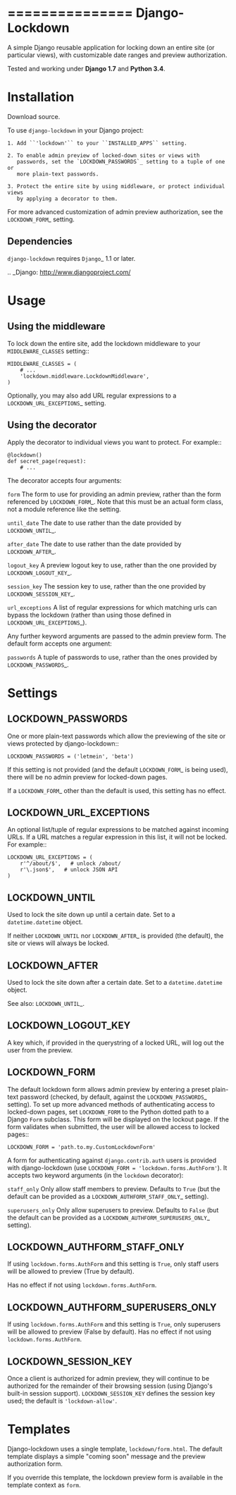 ===============
Django-Lockdown
===============

A simple Django reusable application for locking down an entire site
(or particular views), with customizable date ranges and preview authorization.

Tested and working under **Django 1.7** and **Python 3.4**.

Installation
============

Download source.

To use ``django-lockdown`` in your Django project:

    1. Add ``'lockdown'`` to your ``INSTALLED_APPS`` setting.

    2. To enable admin preview of locked-down sites or views with
       passwords, set the `LOCKDOWN_PASSWORDS`_ setting to a tuple of one or
       more plain-text passwords.

    3. Protect the entire site by using middleware, or protect individual views
       by applying a decorator to them.
       
For more advanced customization of admin preview authorization, see
the `LOCKDOWN_FORM`_ setting.

Dependencies
------------

``django-lockdown`` requires `Django`_ 1.1 or later.

.. _Django: http://www.djangoproject.com/

Usage
=====

Using the middleware
--------------------

To lock down the entire site, add the lockdown middleware to your
``MIDDLEWARE_CLASSES`` setting::

    MIDDLEWARE_CLASSES = (
        # ...
        'lockdown.middleware.LockdownMiddleware',
    )
    
Optionally, you may also add URL regular expressions to a
`LOCKDOWN_URL_EXCEPTIONS`_ setting.

Using the decorator
-------------------

Apply the decorator to individual views you want to protect. For example::

    @lockdown()
    def secret_page(request):
        # ...

The decorator accepts four arguments:

``form``
  The form to use for providing an admin preview, rather than the form
  referenced by `LOCKDOWN_FORM`_. Note that this must be an actual form class,
  not a module reference like the setting.

``until_date``
  The date to use rather than the date provided by `LOCKDOWN_UNTIL`_.

``after_date``
  The date to use rather than the date provided by `LOCKDOWN_AFTER`_.

``logout_key``
  A preview logout key to use, rather than the one provided by
  `LOCKDOWN_LOGOUT_KEY`_.

``session_key``
  The session key to use, rather than the one provided by
  `LOCKDOWN_SESSION_KEY`_.
 
``url_exceptions``
  A list of regular expressions for which matching urls can bypass the lockdown
  (rather than using those defined in `LOCKDOWN_URL_EXCEPTIONS`_).

Any further keyword arguments are passed to the admin preview form. The default
form accepts one argument:

``passwords``
  A tuple of passwords to use, rather than the ones provided by
  `LOCKDOWN_PASSWORDS`_.


Settings
========

LOCKDOWN_PASSWORDS
------------------

One or more plain-text passwords which allow the previewing of the site or
views protected by django-lockdown::

    LOCKDOWN_PASSWORDS = ('letmein', 'beta')

If this setting is not provided (and the default `LOCKDOWN_FORM`_ is being
used), there will be no admin preview for locked-down pages.

If a `LOCKDOWN_FORM`_ other than the default is used, this setting has no
effect.

LOCKDOWN_URL_EXCEPTIONS
-----------------------

An optional list/tuple of regular expressions to be matched against incoming
URLs. If a URL matches a regular expression in this list, it will not be
locked. For example::

    LOCKDOWN_URL_EXCEPTIONS = (
        r'^/about/$',   # unlock /about/
        r'\.json$',   # unlock JSON API
    )

LOCKDOWN_UNTIL
--------------

Used to lock the site down up until a certain date. Set to a
``datetime.datetime`` object.

If neither ``LOCKDOWN_UNTIL`` nor `LOCKDOWN_AFTER`_ is provided (the default),
the site or views will always be locked.

LOCKDOWN_AFTER
--------------

Used to lock the site down after a certain date. Set to a ``datetime.datetime``
object.

See also: `LOCKDOWN_UNTIL`_.

LOCKDOWN_LOGOUT_KEY
-------------------

A key which, if provided in the querystring of a locked URL, will log out the
user from the preview. 

LOCKDOWN_FORM
-------------

The default lockdown form allows admin preview by entering a preset
plain-text password (checked, by default, against the `LOCKDOWN_PASSWORDS`_
setting). To set up more advanced methods of authenticating access to
locked-down pages, set ``LOCKDOWN_FORM`` to the Python dotted path to a Django
``Form`` subclass. This form will be displayed on the lockout page. If the form
validates when submitted, the user will be allowed access to locked pages::

    LOCKDOWN_FORM = 'path.to.my.CustomLockdownForm'
    
A form for authenticating against ``django.contrib.auth`` users is provided
with django-lockdown (use ``LOCKDOWN_FORM = 'lockdown.forms.AuthForm'``). It
accepts two keyword arguments (in the ``lockdown`` decorator):

``staff_only``
  Only allow staff members to preview. Defaults to ``True`` (but the default
  can be provided as a `LOCKDOWN_AUTHFORM_STAFF_ONLY`_ setting).

``superusers_only``
  Only allow superusers to preview. Defaults to ``False`` (but the default
  can be provided as a `LOCKDOWN_AUTHFORM_SUPERUSERS_ONLY`_ setting).

LOCKDOWN_AUTHFORM_STAFF_ONLY
----------------------------

If using ``lockdown.forms.AuthForm`` and this setting is ``True``, only staff
users will be allowed to preview (True by default).

Has no effect if not using ``lockdown.forms.AuthForm``.

LOCKDOWN_AUTHFORM_SUPERUSERS_ONLY
---------------------------------

If using ``lockdown.forms.AuthForm`` and this setting is ``True``, only
superusers will be allowed to preview (False by default). Has no effect if not
using ``lockdown.forms.AuthForm``.

LOCKDOWN_SESSION_KEY
--------------------

Once a client is authorized for admin preview, they will continue to
be authorized for the remainder of their browsing session (using
Django's built-in session support). ``LOCKDOWN_SESSION_KEY`` defines
the session key used; the default is ``'lockdown-allow'``.


Templates
=========

Django-lockdown uses a single template, ``lockdown/form.html``. The
default template displays a simple "coming soon" message and the
preview authorization form.

If you override this template, the lockdown preview form is available
in the template context as ``form``.
